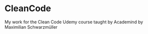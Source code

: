 # CleanCode
My work for the Clean Code Udemy course taught by Academind by Maximilian Schwarzmüller
